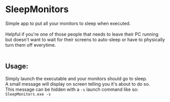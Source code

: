 <h1>SleepMonitors</h1>
Simple app to put all your monitors to sleep when executed.
</br></br>
Helpful if you're one of those people that needs to leave their PC running but doesn't want to wait for their screens to auto-sleep or have to physically turn them off everytime.
</br></br>

<h2>Usage:</h2>

Simply launch the executable and your monitors should go to sleep.<br />
A small message will display on screen telling you it's about to do so.<br />
This message can be hidden with a `-s` launch command like so: `SleepMonitors.exe -s`

